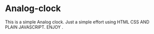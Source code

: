 # Analog-clock
This is a simple Analog clock. Just a simple effort using HTML CSS AND PLAIN JAVASCRIPT.
ENJOY .
